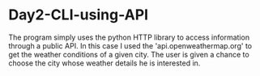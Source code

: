 # Day2-CLI-using-API
The program simply uses the python HTTP library to access information through a public API. In this case I used the 'api.openweathermap.org'
to get the weather conditions of a given city. The user is given a chance to choose the city whose weather details he is interested in.

